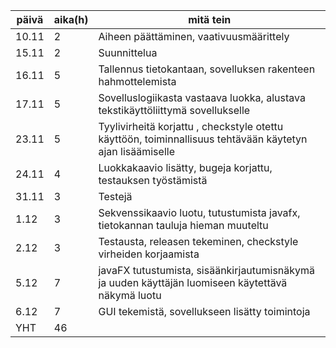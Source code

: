 päivä | aika(h) | mitä tein
------|---------|--------------------
10.11 |    2    | Aiheen päättäminen, vaativuusmäärittely
15.11 |    2    | Suunnittelua
16.11 |    5    | Tallennus tietokantaan, sovelluksen rakenteen hahmottelemista
17.11 |    5    | Sovelluslogiikasta vastaava luokka, alustava tekstikäyttöliittymä sovellukselle
23.11 |    5    | Tyylivirheitä korjattu , checkstyle otettu käyttöön, toiminnallisuus tehtävään käytetyn ajan lisäämiselle
24.11 |    4    | Luokkakaavio lisätty, bugeja korjattu, testauksen työstämistä
31.11 |    3    | Testejä
1.12  |    3    | Sekvenssikaavio luotu, tutustumista javafx, tietokannan tauluja hieman muuteltu
2.12  |    3    | Testausta, releasen tekeminen, checkstyle virheiden korjaamista
5.12  |    7    | javaFX tutustumista, sisäänkirjautumisnäkymä ja uuden käyttäjän luomiseen käytettävä näkymä luotu
6.12  |    7    | GUI tekemistä, sovellukseen lisätty toimintoja
YHT   |   46    |
